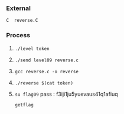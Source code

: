 ### External
```
C  reverse.C
```

### Process
1. `./level token`

2. `./send level09 reverse.c`

3. `gcc reverse.c -o reverse`

3. `./reverse $(cat token)`

4. `su flag09` pass : f3iji1ju5yuevaus41q1afiuq
   ```bash
   getflag
   ```